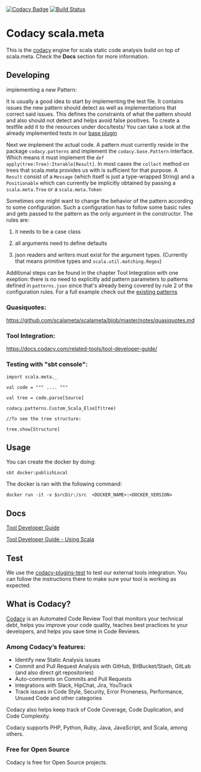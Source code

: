 [![Codacy Badge](https://api.codacy.com/project/badge/Grade/72869cd556c54624bcb36058c72d8371)](https://www.codacy.com/gh/codacy/codacy-scalameta?utm_source=github.com&amp;utm_medium=referral&amp;utm_content=codacy/codacy-scalameta&amp;utm_campaign=Badge_Grade)
[![Build Status](https://circleci.com/gh/codacy/codacy-scalameta.svg?style=shield&circle-token=:circle-token)](https://circleci.com/gh/codacy/codacy-scalameta)

# Codacy scala.meta

This is the [codacy](https://www.codacy.com/) engine for scala static code analysis build on top of scala.meta.
Check the **Docs** section for more information.

## Developing

implementing a new Pattern:

It is usually a good idea to start by implementing the test file. It contains issues the new pattern should detect as well as implementations that correct said issues. This defines the constraints of what the pattern should and also should not detect and helps avoid false positives.
To create a testfile add it to the resources under docs/tests/
You can take a look at the already implemented tests in our [base plugin](https://github.com/codacy/codacy-scalameta/tree/master/patterns-base/src/main/resources/docs/tests)

Next we implement the actual code. A pattern must currently reside in the package ```codacy.patterns```
and implement the ```codacy.base.Pattern``` interface. Which means it must implement the
```def apply(tree:Tree):Iterable[Result]```. In most cases the ```collect``` method on trees that scala.meta provides us with is sufficient for that purpose.
A ```Result``` consist of a ```Message``` (which itself is just a type-wrapped String) and a ```Positionable``` which can currently be implicitly obtained by passing a ```scala.meta.Tree``` or a ```scala.meta.Token```

Sometimes one might want to change the behavior of the pattern according to some configuration. Such a configuration has to follow some basic rules and gets passed to the pattern as the only argument in the constructor.
The rules are:

1) it needs to be a case class

2) all arguments need to define defaults

3) json readers and writers must exist for the argument types. (Currently that means primitive types and ```scala.util.matching.Regex```)

Additional steps can be found in the chapter Tool Integration with one exeption: there is no need to explicitly add pattern parameters to patterns defined in ```patterns.json``` since that's already being covered by rule 2 of the configuration rules.
For a full example check out the [existing patterns](https://github.com/codacy/codacy-scalameta/tree/master/patterns-base/src/main)

### Quasiquotes:
https://github.com/scalameta/scalameta/blob/master/notes/quasiquotes.md

### Tool Integration:
https://docs.codacy.com/related-tools/tool-developer-guide/

### Testing with "sbt console":

```
import scala.meta._

val code = """ .... """

val tree = code.parse[Source]

codacy.patterns.Custom_Scala_ElseIf(tree)

//To see the tree structure:

tree.show[Structure]
```

## Usage

You can create the docker by doing:

```
sbt docker:publishLocal
```

The docker is ran with the following command:

```
docker run -it -v $srcDir:/src  <DOCKER_NAME>:<DOCKER_VERSION>
```

## Docs

[Tool Developer Guide](https://support.codacy.com/hc/en-us/articles/207994725-Tool-Developer-Guide)

[Tool Developer Guide - Using Scala](https://support.codacy.com/hc/en-us/articles/207280379-Tool-Developer-Guide-Using-Scala)

## Test

We use the [codacy-plugins-test](https://github.com/codacy/codacy-plugins-test) to test our external tools integration.
You can follow the instructions there to make sure your tool is working as expected.

## What is Codacy?

[Codacy](https://www.codacy.com/) is an Automated Code Review Tool that monitors your technical debt, helps you improve your code quality, teaches best practices to your developers, and helps you save time in Code Reviews.

### Among Codacy’s features:

- Identify new Static Analysis issues
- Commit and Pull Request Analysis with GitHub, BitBucket/Stash, GitLab (and also direct git repositories)
- Auto-comments on Commits and Pull Requests
- Integrations with Slack, HipChat, Jira, YouTrack
- Track issues in Code Style, Security, Error Proneness, Performance, Unused Code and other categories

Codacy also helps keep track of Code Coverage, Code Duplication, and Code Complexity.

Codacy supports PHP, Python, Ruby, Java, JavaScript, and Scala, among others.

### Free for Open Source

Codacy is free for Open Source projects.
